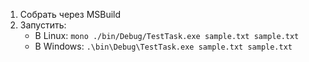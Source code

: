 1. Собрать через MSBuild
2. Запустить:
   * В Linux: `mono ./bin/Debug/TestTask.exe sample.txt sample.txt`
   * В Windows: `.\bin\Debug\TestTask.exe sample.txt sample.txt`

